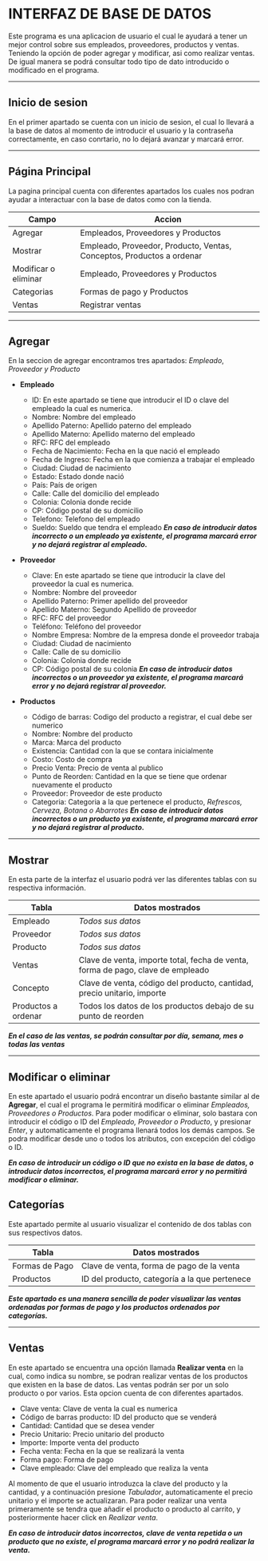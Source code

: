 # **INTERFAZ DE BASE DE DATOS**

Este programa es una aplicacion de usuario el cual le ayudará a tener un mejor control sobre sus empleados, proveedores, productos y ventas. Teniendo la opción de poder agregar y modificar, asi como realizar ventas. De igual manera se podrá consultar todo tipo de dato introducido o modificado en el programa.
___

## Inicio de sesion

En el primer apartado se cuenta con un inicio de sesion, el cual lo llevará a la base de datos al momento de introducir el usuario y la contraseña correctamente, en caso conrtario, no lo dejará avanzar y marcará error.

___

## Página Principal

La pagina principal cuenta con diferentes apartados los cuales nos podran ayudar a interactuar con la base de datos como con la tienda. 

| Campo | Accion |
| ------ | ------ |
| Agregar | Empleados, Proveedores y Productos |
| Mostrar | Empleado, Proveedor, Producto, Ventas, Conceptos, Productos a ordenar|
| Modificar o eliminar | Empleado, Proveedores y Productos |
| Categorias | Formas de pago y Productos |
| Ventas | Registrar ventas |

___

## Agregar

En la seccion de agregar encontramos tres apartados: *Empleado*, *Proveedor* *y* *Producto*

- **Empleado**

    - ID: En este apartado se tiene que introducir el ID o clave del empleado la cual es numerica.
    - Nombre: Nombre del empleado
    - Apellido Paterno: Apellido paterno del empleado
    - Apellido Materno: Apellido materno del empleado
    - RFC: RFC del empleado
    - Fecha de Nacimiento: Fecha en la que nació el empleado
    - Fecha de Ingreso: Fecha en la que comienza a trabajar el empleado
    - Ciudad: Ciudad de nacimiento
    - Estado: Estado donde nació
    - País: País de origen 
    - Calle: Calle del domicilio del empleado
    - Colonia: Colonia donde recide
    - CP: Código postal de su domicilio
    - Telefono: Telefono del empleado
    - Sueldo: Sueldo que tendra el empleado
***En caso de introducir datos incorrecto o un empleado ya existente, el programa marcará error y no dejará registrar al empleado.***

- **Proveedor**

    - Clave: En este apartado se tiene que introducir la clave del proveedor la cual es numerica.
    - Nombre: Nombre del proveedor
    - Apellido Paterno: Primer apellido del proveedor
    - Apellido Materno: Segundo Apellido de proveedor
    - RFC: RFC del proveedor
    - Teléfono: Teléfono del proveedor
    - Nombre Empresa: Nombre de la empresa donde el proveedor trabaja
    - Ciudad: Ciudad de nacimiento
    - Calle: Calle de su domicilio
    - Colonia: Colonia donde recide
    - CP: Código postal de su colonia
***En caso de introducir datos incorrectos o un proveedor ya existente, el programa marcará error y no dejará registrar al proveedor.***

- **Productos**
    - Código de barras: Codigo del producto a registrar, el cual debe ser numerico
    - Nombre: Nombre del producto
    - Marca: Marca del producto
    - Existencia: Cantidad con la que se contara inicialmente
    - Costo: Costo de compra
    - Precio Venta: Precio de venta al publico
    - Punto de Reorden: Cantidad en la que se tiene que ordenar nuevamente el producto
    - Proveedor: Proveedor de este producto 
    - Categoria: Categoria a la que pertenece el producto, *Refrescos, Cerveza, Botana o Abarrotes*
***En caso de introducir datos incorrectos o un producto ya existente, el programa marcará error y no dejará registrar al producto.***

___

## Mostrar

En esta parte de la interfaz el usuario podrá ver las diferentes tablas con su respectiva información.

| Tabla | Datos mostrados |
| ------ | ------ |
| Empleado | *Todos sus datos* |
| Proveedor | *Todos sus datos*|
| Producto | *Todos sus datos* |
| Ventas | Clave de venta, importe total, fecha de venta, forma de pago, clave de empleado |
| Concepto | Clave de venta, código del producto, cantidad, precio unitario, importe |
| Productos a ordenar | Todos los datos de los productos debajo de su punto de reorden |

***En el caso de las ventas, se podrán consultar por día, semana, mes o todas las ventas***

___

## Modificar o eliminar

En este apartado el usuario podrá encontrar un diseño bastante similar al de **Agregar**, el cual el programa le permitirá modificar o eliminar *Empleados, Proveedores o Productos*.
Para poder modificar o eliminar, solo bastara con introducir el código o ID del *Empleado, Proveedor o Producto*, y presionar *Enter*, y automaticamente el programa llenará todos los demás campos.
Se podra modificar desde uno o todos los atributos, con excepción del código o ID.

***En caso de introducir un código o ID que no exista en la base de datos, o introducir datos incorrectos, el programa marcará error y no permitirá modificar o eliminar.***

## Categorías

Este apartado permite al usuario visualizar el contenido de dos tablas con sus respectivos datos.

| Tabla| Datos mostrados |
| ------ | ------ |
| Formas de Pago| Clave de venta, forma de pago de la venta  |
|  Productos | ID del producto, categoría a la que pertenece |

***Este apartado es una manera sencilla de poder visualizar las ventas ordenadas por formas de pago y los productos ordenados por categorías.***

___

## Ventas

En este apartado se encuentra una opción llamada **Realizar venta** en la cual, como indica su nombre, se podran realizar ventas de los productos que existen en la base de datos. Las ventas podrán ser por un solo producto o por varios.
Esta opcion cuenta de con diferentes apartados.

- Clave venta: Clave de venta la cual es numerica
- Código de barras producto: ID del producto que se venderá
- Cantidad: Cantidad que se desea vender
- Precio Unitario: Precio unitario del producto
- Importe: Importe venta del producto
- Fecha venta: Fecha en la que se realizará la venta
- Forma pago: Forma de pago 
- Clave empleado: Clave del empleado que realiza la venta

Al momento de que el usuario introduzca la clave del producto y la cantidad, y a continuación presione *Tabulador*, automaticamente el precio unitario y el importe se actualizaran.
Para poder realizar una venta primeramente se tendra que añadir el producto o producto al carrito, y posteriormente hacer click en *Realizar venta*.

***En caso de introducir datos incorrectos, clave de venta repetida o un producto que no existe, el programa marcará error y no podrá realizar la venta.***
